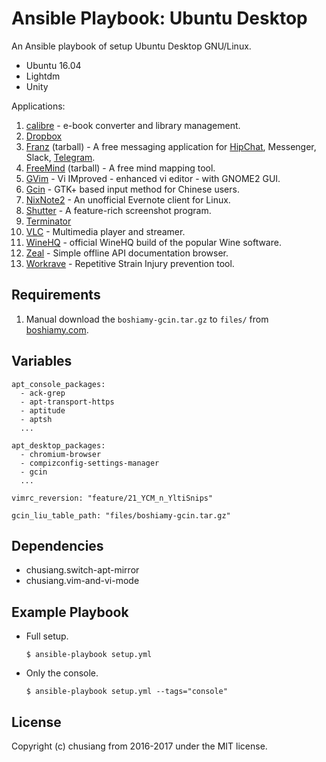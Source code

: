 # Ansible Playbook: Ubuntu Desktop

An Ansible playbook of setup Ubuntu Desktop GNU/Linux.

- Ubuntu 16.04
- Lightdm
- Unity

Applications:

1. [calibre](https://calibre-ebook.com/) - e-book converter and library management.
1. [Dropbox](https://www.dropbox.com/)
1. [Franz](http://meetfranz.com/) (tarball) - A free messaging application for [HipChat](https://www.hipchat.com/), Messenger, Slack, [Telegram](https://telegram.org/).
1. [FreeMind](http://freemind.sourceforge.net/wiki/index.php/Main_Page) (tarball) - A free mind mapping tool.
1. [GVim](http://www.vim.org/) - Vi IMproved - enhanced vi editor - with GNOME2 GUI.
1. [Gcin](http://hyperrate.com/dir.php?eid=67) - GTK+ based input method for Chinese users.
1. [NixNote2](https://github.com/baumgarr/nixnote2) - An unofficial Evernote client for Linux.
1. [Shutter](http://shutter-project.org/) - A feature-rich screenshot program.
1. [Terminator](https://gnometerminator.blogspot.tw/)
1. [VLC](http://www.videolan.org/) - Multimedia player and streamer.
1. [WineHQ](https://wiki.winehq.org/Ubuntu) - official WineHQ build of the popular Wine software.
1. [Zeal](https://zealdocs.org/) - Simple offline API documentation browser.
1. [Workrave](http://www.workrave.org/) - Repetitive Strain Injury prevention tool.

## Requirements

1. Manual download the `boshiamy-gcin.tar.gz` to `files/` from [boshiamy.com](https://boshiamy.com).

## Variables

```
apt_console_packages:
  - ack-grep
  - apt-transport-https
  - aptitude
  - aptsh
  ...

apt_desktop_packages:
  - chromium-browser
  - compizconfig-settings-manager
  - gcin
  ...

vimrc_reversion: "feature/21_YCM_n_YltiSnips"

gcin_liu_table_path: "files/boshiamy-gcin.tar.gz"
```

## Dependencies

- chusiang.switch-apt-mirror
- chusiang.vim-and-vi-mode

## Example Playbook

- Full setup.

  ```
  $ ansible-playbook setup.yml
  ```

- Only the console.

  ```
  $ ansible-playbook setup.yml --tags="console"
  ```

## License

Copyright (c) chusiang from 2016-2017 under the MIT license.

